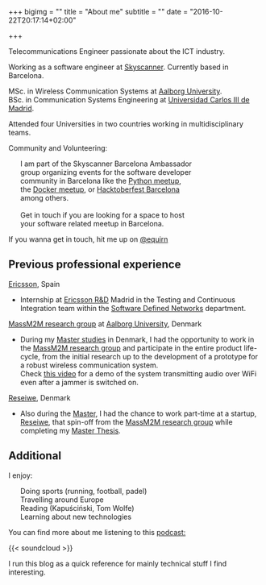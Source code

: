 +++
bigimg = ""
title = "About me"
subtitle = ""
date = "2016-10-22T20:17:14+02:00"

+++

<p class="about-text">
<span class="fa fa-wifi about-icon"></span>
Telecommunications Engineer passionate about the ICT industry.
</p>

<p class="about-text">
<span class="fa fa-briefcase about-icon"></span>
Working as a software engineer at <a href="http://skyscanner.net">Skyscanner</a>. Currently based in Barcelona.</p>

<p class="about-text">
<span class="fa fa-graduation-cap about-icon"></span>
MSc. in Wireless Communication Systems at <a href="https://aau.dk">Aalborg University</a>. <br>
BSc. in Communication Systems Engineering at <a href="https://uc3m.es">Universidad Carlos III de Madrid</a>.
</p>

<p class="about-text">
<span class="fa fa-globe about-icon"></span> Attended four Universities in two countries working in multidisciplinary teams.
</p>

<p class="about-text">
<span class="fa fa-group about-icon"></span>  Community and Volunteering:
<ul style="list-style: none; padding-right: 10em">
<li> I am part of the Skyscanner Barcelona Ambassador group organizing events for the software developer community in Barcelona like the <a href="http://www.meetup.com/es-ES/python-185/">Python meetup</a>, the <a href="https://www.meetup.com/docker-barcelona-spain/">Docker meetup</a>, or <a href="http://www.hacktoberfestbarcelona.com">Hacktoberfest Barcelona</a> among others. </li>
<br>
Get in touch if you are looking for a space to host your software related meetup in Barcelona.
</ul>
</p>

<p class="about-text">
<span class="fa fa-twitter about-icon"></span> If you wanna get in touch, hit me up on <a href="https://twitter.com/eqirn">@equirn </a>
</p>

Previous professional experience
--------------------------------

[Ericsson](https://www.ericsson.com/en), Spain

 * Internship at [Ericsson R&D](https://www.ericsson.com/en) Madrid in the Testing and Continuous Integration team within the [Software Defined Networks](https://www.ericsson.com/en/networks/topics/sdn) department.

[MassM2M research group](http://massm2m.es.aau.dk/) at [Aalborg University](http://www.en.aau.dk/), Denmark

* During my [Master studies](http://www.en.aau.dk/education/master/wireless-communication-systems) in Denmark, I had the opportunity to work in the [MassM2M research group](http://massm2m.es.aau.dk/) and participate in the entire product life-cycle, from the initial research up to the development of a prototype for a robust wireless communication system.<br>
Check [this video](https://vimeo.com/66733915) for a demo of the system transmitting audio over WiFi even after a jammer is switched on.

[Reseiwe](http://reseiwe.com/), Denmark

* Also during the [Master](http://www.en.aau.dk/education/master/wireless-communication-systems), I had the chance to work part-time at a startup, [Reseiwe](http://reseiwe.com/), that spin-off from the [MassM2M research group](http://massm2m.es.aau.dk/) while completing my [Master Thesis](http://projekter.aau.dk/projekter/files/198541091/main_report_4_june.pdf).


Additional
-----------

<p class="about-text">
<span class="fa fa-heart about-icon"></span>  I enjoy:
<ul style="list-style: none; padding-right: 10em">
<li><span class="fa fa-soccer-ball-o"></span> Doing sports (running, football, padel) </li>
<li> <span class="fa fa-plane"></span> Travelling around Europe </li>
<li> <span class="fa fa-book"></span> Reading (Kapuściński, Tom Wolfe) </li>
<li> <span class="fa fa-check"></span>  Learning about new technologies </li>
</ul>
</p>

<p class="about-text">
<span class="fa fa-headphones about-icon"></span>  You can find more about me listening to this <a href="https://soundcloud.com/code-voyagers/episode-4-a-graduates-journey">podcast:</a></p>

{{< soundcloud >}}

<p class="about-text">
<span class="fa fa-exchange about-icon"></span> I run this blog as a quick reference for mainly technical stuff I find interesting.
</p>
